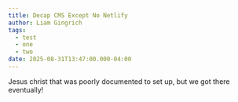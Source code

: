 ```yaml
---
title: Decap CMS Except No Netlify
author: Liam Gingrich
tags:
  - test
  - one
  - two
date: 2025-08-31T13:47:00.000-04:00
---
```

Jesus christ that was poorly documented to set up, but we got there eventually!

